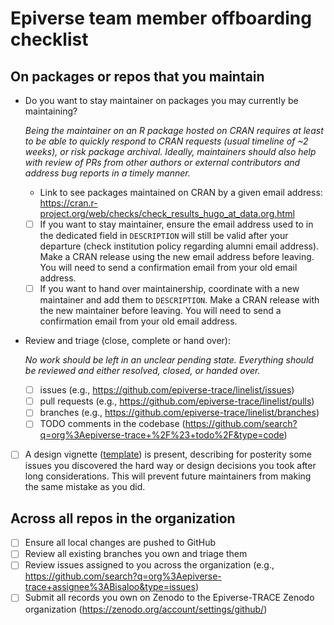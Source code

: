 # Epiverse team member offboarding checklist

## On packages or repos that you maintain

- Do you want to stay maintainer on packages you may currently be maintaining?

  *Being the maintainer on an R package hosted on CRAN requires at least to be able to quickly respond to CRAN requests (usual timeline of ~2 weeks), or risk package archival.
  Ideally, maintainers should also help with review of PRs from other authors or external contributors and address bug reports in a timely manner.*

  * Link to see packages maintained on CRAN by a given email address: <https://cran.r-project.org/web/checks/check_results_hugo_at_data.org.html>

  - [ ] If you want to stay maintainer, ensure the email address used to in the dedicated field in `DESCRIPTION` will still be valid after your departure (check institution policy regarding alumni email address).
        Make a CRAN release using the new email address before leaving. You will need to send a confirmation email from your old email address.
  - [ ] If you want to hand over maintainership, coordinate with a new maintainer and add them to `DESCRIPTION`.
        Make a CRAN release with the new maintainer before leaving. You will need to send a confirmation email from your old email address.

- Review and triage (close, complete or hand over):

  *No work should be left in an unclear pending state. Everything should be
  reviewed and either resolved, closed, or handed over.*

  - [ ] issues (e.g., https://github.com/epiverse-trace/linelist/issues)
  - [ ] pull requests (e.g., https://github.com/epiverse-trace/linelist/pulls)
  - [ ] branches (e.g., https://github.com/epiverse-trace/linelist/branches)
  - [ ] TODO comments in the codebase (https://github.com/search?q=org%3Aepiverse-trace+%2F%23+todo%2F&type=code)

- [ ] A design vignette ([template](https://github.com/epiverse-trace/packagetemplate/blob/main/vignettes/design-principles.Rmd)) is present, describing for posterity some issues you discovered the hard way or design decisions you took after long considerations.
  This will prevent future maintainers from making the same mistake as you did.

## Across all repos in the organization

- [ ] Ensure all local changes are pushed to GitHub
- [ ] Review all existing branches you own and triage them
- [ ] Review issues assigned to you across the organization (e.g., https://github.com/search?q=org%3Aepiverse-trace+assignee%3ABisaloo&type=issues)
- [ ] Submit all records you own on Zenodo to the Epiverse-TRACE Zenodo organization (https://zenodo.org/account/settings/github/)
